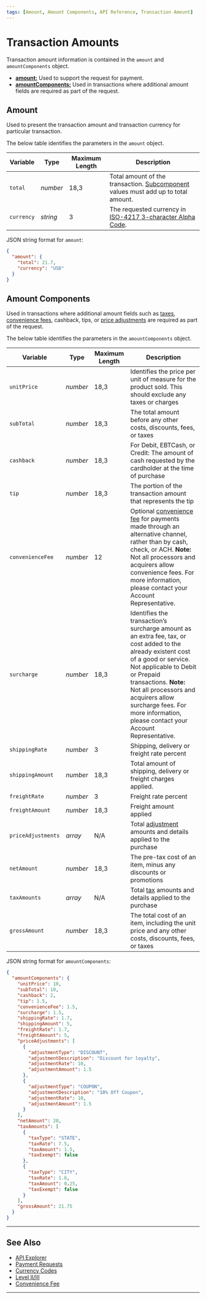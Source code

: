 ```yaml
---
tags: [Amount, Amount Components, API Reference, Transaction Amount]
--- 
```


# Transaction Amounts

Transaction amount information is contained in the `amount` and `amountComponents` object.

- [**amount:**](#amount) Used to support the request for payment.
- [**amountComponents:**](#amount-components) Used in transactions where additional amount fields are required as part of the request.

## Amount

Used to present the transaction amount and transaction currency for particular transaction.

<!--
type: tab
titles: amount, JSON Example
-->

The below table identifies the parameters in the `amount` object.

|Variable |Type| Maximum Length | Description|
|---------|----------|----------------|---------|
| `total` | *number* | 18,3 | Total amount of the transaction. [Subcomponent](#amount-components) values must add up to total amount. |
| `currency` | *string* | 3 | The requested currency in [ISO-4217 3-character Alpha Code](?path=docs/Resources/Master-Data/Currency-Code.md).|

<!--
type: tab
-->

JSON string format for `amount`:

```json
{
  "amount": {
    "total": 21.7,
    "currency": "USD"
  }
}
```

<!-- type: tab-end -->

## Amount Components

Used in transactions where additional amount fields such as [taxes](?path=docs/Resources/Master-Data/Tax-Types.md), [convenience fees](?path=docs/Resources/Guides/Convenience-Fees.md), cashback, tips, or [price adjustments](?path=docs/Resources/Master-Data/Price-Adjustments.md) are required as part of the request.

<!--
type: tab
titles: amountComponents, JSON Example
-->

The below table identifies the parameters in the `amountComponents` object.

| Variable | Type | Maximum Length | Description |
| --------- | --- | ------ | -------------- |
| `unitPrice` | *number* | 18,3 | Identifies the price per unit of measure for the product sold. This should exclude any taxes or charges |
| `subTotal` | *number* | 18,3 | The total amount before any other costs, discounts, fees, or taxes |
| `cashback` | *number* | 18,3 | For Debit, EBTCash, or Credit: The amount of cash requested by the cardholder at the time of purchase |
| `tip` | *number* | 18,3 | The portion of the transaction amount that represents the tip |
| `convenienceFee` | *number* | 12 | Optional [convenience fee](?path=docs/Resources/Guides/Convenience-Fees.md) for payments made through an alternative channel, rather than by cash, check, or ACH. **Note:** Not all processors and acquirers allow convenience fees. For more information, please contact your Account Representative. |
| `surcharge` | *number* | 18,3 | Identifies the transaction’s surcharge amount as an extra fee, tax, or cost added to the already existent cost of a good or service. Not applicable to Debit or Prepaid transactions. **Note:** Not all processors and acquirers allow surcharge fees. For more information, please contact your Account Representative. |
| `shippingRate` | *number* | 3 | Shipping, delivery or freight rate percent |
| `shippingAmount` | *number* | 18,3 | Total amount of shipping, delivery or freight charges applied. |
| `freightRate` | *number* | 3 | Freight rate percent |
| `freightAmount` | *number* | 18,3 | Freight amount applied |
| `priceAdjustments` | *array* | N/A | Total [adjustment](?path=docs/Resources/Master-Data/Price-Adjustments.md) amounts and details applied to the purchase |
| `netAmount` | *number* | 18,3 | The pre-tax cost of an item, minus any discounts or promotions |
| `taxAmounts` | *array* | N/A | Total [tax](?path=docs/Resources/Master-Data/Tax-Types.md) amounts and details applied to the purchase |
| `grossAmount` | *number* | 18,3 | The total cost of an item, including the unit price and any other costs, discounts, fees, or taxes |

<!--
type: tab
-->

JSON string format for `amountComponents`:

```json
{
  "amountComponents": {
    "unitPrice": 10,
    "subTotal": 10,
    "cashback": 2,
    "tip": 1.5,
    "convenienceFee": 1.5,
    "surcharge": 1.5,
    "shippingRate": 1.7,
    "shippingAmount": 5,
    "freightRate": 1.7,
    "freightAmount": 5,
    "priceAdjustments": [
      {
        "adjustmentType": "DISCOUNT",
        "adjustmentDescription": "Discount for loyalty",
        "adjustmentRate": 10,
        "adjustmentAmount": 1.5
      },
      {
        "adjustmentType": "COUPON",
        "adjustmentDescription": "10% Off Coupon",
        "adjustmentRate": 10,
        "adjustmentAmount": 1.5
      }
    ],
    "netAmount": 20,
    "taxAmounts": [
      {
        "taxType": "STATE",
        "taxRate": 7.5,
        "taxAmount": 1.5,
        "taxExempt": false
      },
      {
        "taxType": "CITY",
        "taxRate": 1.6,
        "taxAmount": 0.25,
        "taxExempt": false
      }
    ],
    "grossAmount": 21.75
  }
}
```

<!-- type: tab-end -->

---

## See Also

- [API Explorer](../api/?type=post&path=/payments/v1/charges)
- [Payment Requests](?path=docs/Resources/API-Documents/Payments/Payments.md)
- [Currency Codes](?path=docs/Resources/Master-Data/Currency-Code.md)
- [Level II/III](?path=docs/Resources/Guides/Level23/Level23.md)
- [Convenience Fee](?path=docs/Resources/Guides/Convenience-Fees.md)

---
